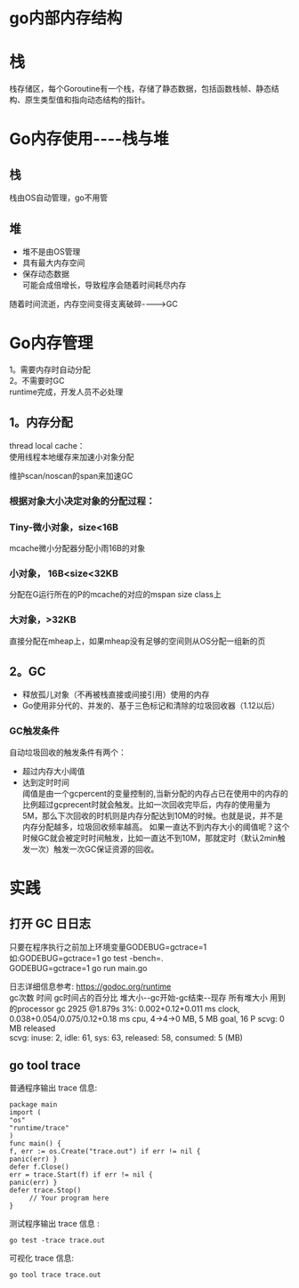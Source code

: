 
# go内部内存结构

# 栈

栈存储区，每个Goroutine有一个栈，存储了静态数据，包括函数栈帧、静态结构、原生类型值和指向动态结构的指针。

# Go内存使用----栈与堆

## 栈

栈由OS自动管理，go不用管

## 堆

- 堆不是由OS管理    
- 具有最大内存空间
- 保存动态数据    
可能会成倍增长，导致程序会随着时间耗尽内存    

随着时间流逝，内存空间变得支离破碎---->GC

# Go内存管理

1。需要内存时自动分配     
2。不需要时GC     
runtime完成，开发人员不必处理

## 1。内存分配

thread local cache：    
使用线程本地缓存来加速小对象分配

维护scan/noscan的span来加速GC

### 根据对象大小决定对象的分配过程：

### Tiny-微小对象，size<16B

mcache微小分配器分配小雨16B的对象

### 小对象， 16B<size<32KB

分配在G运行所在的P的mcache的对应的mspan size class上

### 大对象，>32KB

直接分配在mheap上，如果mheap没有足够的空间则从OS分配一组新的页

## 2。GC

- 释放孤儿对象（不再被栈直接或间接引用）使用的内存    
- Go使用非分代的、并发的、基于三色标记和清除的垃圾回收器（1.12以后） 

### GC触发条件

自动垃圾回收的触发条件有两个：

- 超过内存大小阈值     
- 达到定时时间    
阈值是由一个gcpercent的变量控制的,当新分配的内存占已在使用中的内存的比例超过gcprecent时就会触发。比如一次回收完毕后，内存的使用量为5M，那么下次回收的时机则是内存分配达到10M的时候。也就是说，并不是内存分配越多，垃圾回收频率越高。
如果一直达不到内存大小的阈值呢？这个时候GC就会被定时时间触发，比如一直达不到10M，那就定时（默认2min触发一次）触发一次GC保证资源的回收。

# 实践

## 打开 GC ⽇日志

只要在程序执⾏之前加上环境变量GODEBUG=gctrace=1    
如:GODEBUG=gctrace=1 go test -bench=.    
GODEBUG=gctrace=1 go run main.go

日志详细信息参考: https://godoc.org/runtime     
   gc次数  时间  gc时间占的百分比                                       堆大小--gc开始-gc结束--现存   所有堆大小   用到的processor
gc 2925 @1.879s 3%: 0.002+0.12+0.011 ms clock, 0.038+0.054/0.075/0.12+0.18 ms cpu, 4->4->0 MB, 5 MB goal, 16 P
scvg: 0 MB released    
scvg: inuse: 2, idle: 61, sys: 63, released: 58, consumed: 5 (MB)


## go tool trace 

普通程序输出 trace 信息:

```
package main
import (
"os"
"runtime/trace"
)
func main() {
f, err := os.Create("trace.out") if err != nil {
panic(err) }
defer f.Close()
err = trace.Start(f) if err != nil {
panic(err) }
defer trace.Stop()
     // Your program here
}
```

测试程序输出 trace 信息 :

```
go test -trace trace.out
```


可视化 trace 信息:

```
go tool trace trace.out
```


